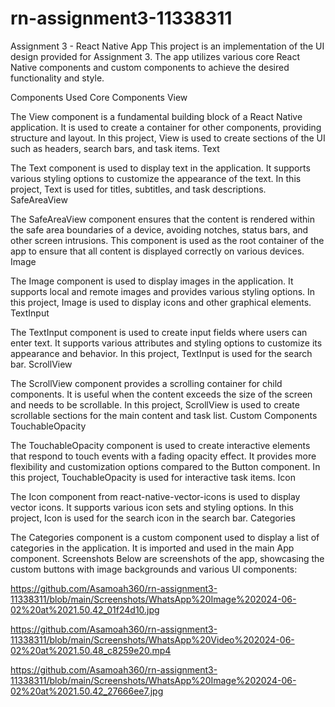 # rn-assignment3-11338311
Assignment 3 - React Native App
This project is an implementation of the UI design provided for Assignment 3. The app utilizes various core React Native components and custom components to achieve the desired functionality and style.

Components Used
Core Components
View

The View component is a fundamental building block of a React Native application. It is used to create a container for other components, providing structure and layout. In this project, View is used to create sections of the UI such as headers, search bars, and task items.
Text

The Text component is used to display text in the application. It supports various styling options to customize the appearance of the text. In this project, Text is used for titles, subtitles, and task descriptions.
SafeAreaView

The SafeAreaView component ensures that the content is rendered within the safe area boundaries of a device, avoiding notches, status bars, and other screen intrusions. This component is used as the root container of the app to ensure that all content is displayed correctly on various devices.
Image

The Image component is used to display images in the application. It supports local and remote images and provides various styling options. In this project, Image is used to display icons and other graphical elements.
TextInput

The TextInput component is used to create input fields where users can enter text. It supports various attributes and styling options to customize its appearance and behavior. In this project, TextInput is used for the search bar.
ScrollView

The ScrollView component provides a scrolling container for child components. It is useful when the content exceeds the size of the screen and needs to be scrollable. In this project, ScrollView is used to create scrollable sections for the main content and task list.
Custom Components
TouchableOpacity

The TouchableOpacity component is used to create interactive elements that respond to touch events with a fading opacity effect. It provides more flexibility and customization options compared to the Button component. In this project, TouchableOpacity is used for interactive task items.
Icon

The Icon component from react-native-vector-icons is used to display vector icons. It supports various icon sets and styling options. In this project, Icon is used for the search icon in the search bar.
Categories

The Categories component is a custom component used to display a list of categories in the application. It is imported and used in the main App component.
Screenshots
Below are screenshots of the app, showcasing the custom buttons with image backgrounds and various UI components:

https://github.com/Asamoah360/rn-assignment3-11338311/blob/main/Screenshots/WhatsApp%20Image%202024-06-02%20at%2021.50.42_01f24d10.jpg

https://github.com/Asamoah360/rn-assignment3-11338311/blob/main/Screenshots/WhatsApp%20Video%202024-06-02%20at%2021.50.48_c8259e20.mp4

https://github.com/Asamoah360/rn-assignment3-11338311/blob/main/Screenshots/WhatsApp%20Image%202024-06-02%20at%2021.50.42_27666ee7.jpg
